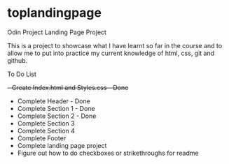 # toplandingpage
Odin Project Landing Page Project

This is a project to showcase what I have learnt so far in the course and to allow me to put into practice my current knowledge of html, css, git and github.

To Do List

~~- Create Index.html and Styles.css - Done~~
- Complete Header - Done
- Complete Section 1 - Done
- Complete Section 2 - Done
- Complete Section 3
- Complete Section 4
- Complete Footer
- Complete landing page project
- Figure out how to do checkboxes or strikethroughs for readme
